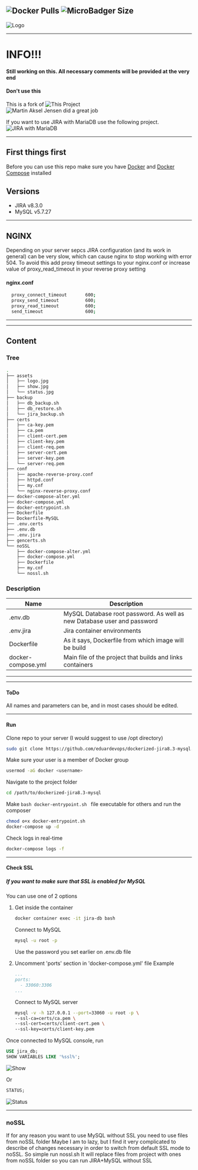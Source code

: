 <!-- ## Dockerized JIRA v8.3 and MySQL v5.7 -->

<img alt="Docker Pulls" src="https://img.shields.io/docker/pulls/eduardevops/jira8.3-mysql.svg" style="max-width:100%;"> <img alt="MicroBadger Size" src="https://img.shields.io/microbadger/image-size/eduardevops/jira8.3-mysql/latest.svg" style="max-width:100%;">
-----

![Logo](./assets/logo.jpg)

------

# INFO!!!
####  Still working on this. All necessary comments will be provided at the very end
####  Don't use this

This is a fork of  ![This Project](https://github.com/cptactionhank/docker-atlassian-jira) <br>
![Martin Aksel Jensen](https://github.com/cptactionhank) did a great job

If you want to use JIRA with MariaDB use the following project. <br>
![JIRA with MariaDB](https://github.com/eduardevops/dockerized-jira8.3-mariadb)

------

## First things first
Before you can use this repo make sure you have [Docker](https://www.docker.com/) and [Docker Compose](https://docs.docker.com/compose/install/) installed

## Versions
*	JIRA v8.3.0
*	MySQL v5.7.27

-----
## NGINX
Depending on your server sepcs JIRA configuration (and its work in general) can be very slow, which can cause nginx to stop working with error 504. To avoid this add proxy timeout settings to your nginx.conf or increase value of proxy_read_timeout in your reverse proxy setting

#### nginx.conf

```bash
  proxy_connect_timeout       600;
  proxy_send_timeout          600;
  proxy_read_timeout          600;
  send_timeout                600;
```
-----

------
## Content

### Tree

```bash
.
├── assets
│   ├── logo.jpg
│   ├── show.jpg
│   └── status.jpg
├── backup
│   ├── db_backup.sh
│   ├── db_restore.sh
│   └── jira_backup.sh
├── certs
│   ├── ca-key.pem
│   ├── ca.pem
│   ├── client-cert.pem
│   ├── client-key.pem
│   ├── client-req.pem
│   ├── server-cert.pem
│   ├── server-key.pem
│   └── server-req.pem
├── conf
│   ├── apache-reverse-proxy.conf
│   ├── httpd.conf
│   ├── my.cnf
│   └── nginx-reverse-proxy.conf
├── docker-compose-alter.yml
├── docker-compose.yml
├── docker-entrypoint.sh
├── Dockerfile
├── Dockerfile-MySQL
├── .env.certs
├── .env.db
├── .env.jira
├── gencerts.sh
└── noSSL
    ├── docker-compose-alter.yml
    ├── docker-compose.yml
    ├── Dockerfile
    ├── my.cnf
    └── nossl.sh

```

### Description

Name | Description
------------------- | -------------
.env.db             | MySQL Database root password. As well as new Database user and password
.env.jira           | Jira container environments
Dockerfile          | As it says, Dockerfile from which image will be build
docker-compose.yml  | Main file of the project that builds and links containers


------

-----
#### ToDo
All names and parameters can be, and in most cases should be edited.

-----

#### Run
Clone repo to your server (I would suggest to use /opt directory)
```bash
sudo git clone https://github.com/eduardevops/dockerized-jira8.3-mysql.git
```

Make sure your user is a member of Docker group
```sh
usermod -aG docker <username>
```
Navigate to the project folder
```sh
cd /path/to/dockerized-jira8.3-mysql
```
Make ```bash docker-entrypoint.sh ``` file executable for others and run the composer
```sh
chmod o+x docker-entrypoint.sh
docker-compose up -d
```

Check logs in real-time
```sh
docker-compose logs -f
```

-----
#### Check SSL

##### If you want to make sure that SSL is enabled for MySQL
You can use one of 2 options
1.  Get inside the container
    ```bash
    docker container exec -it jira-db bash
    ```
    Connect to MySQL
    ```bash
    mysql -u root -p
    ```
    Use the password you set earlier on .env.db file

2.  Uncomment 'ports' section in 'docker-compose.yml' file
    Example
    ```yaml
    ...
    ports:
      - 33060:3306
    ...
    ```
    Connect to MySQL server
    ```bash
    mysql -v -h 127.0.0.1 --port=33060 -u root -p \
    --ssl-ca=certs/ca.pem \
    --ssl-cert=certs/client-cert.pem \
    --ssl-key=certs/client-key.pem
    ```

Once connected to MySQL console, run
```sql
USE jira_db;
SHOW VARIABLES LIKE '%ssl%';
```
![Show](./assets/show.jpg)

Or
```sql
STATUS;
```
![Status](./assets/status.jpg)

-----

### noSSL
If for any reason you want to use MySQL without SSL you need to use files from noSSL folder
Maybe I am to lazy, but I find it very complicated to describe of changes necessary in order to
switch from default SSL mode to noSSL. So simple run nossl.sh
It will replace files from project with ones from noSSL folder so you can run JIRA+MySQL without SSL
